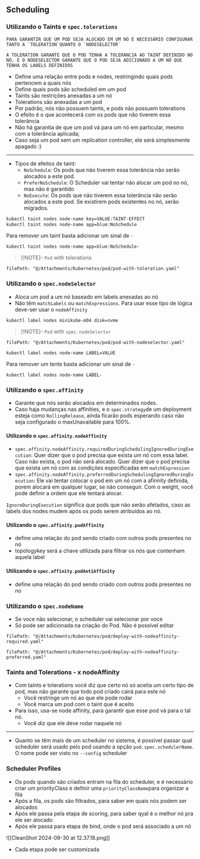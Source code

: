 ## Scheduling

### Utilizando o Taints e `spec.tolerations`

```admonish danger title="IMPORTANTE"
PARA GARANTIR QUE UM POD SEJA ALOCADO EM UM NÓ É NECESSÁRIO CONFIGURAR TANTO A `TOLERATION`QUANTO O `NODESELECTOR`

A TOLERATION GARANTE QUE O POD TENHA A TOLERANCIA AO TAINT DEFINIDO NO NÓ, E O NODESELECTOR GARANTE QUE O POD SEJA ADICIONADO A UM NÓ QUE TENHA OS LABELS DEFINIDOS
```

- Define uma relação entre pods e nodes, restringindo quais pods pertencem a quais nós
- Define quais pods são scheduled em um pod
- Taints são restrições anexadas a um nó
- Tolerations são anexadas a um pod
- Por padrão, nós não possuem taints, e pods não possuem tolerations
- O efeito é o que acontecerá com os pods que não tiverem essa tolerância
- Não há garantia de que um pod vá para um nó em particular, mesmo com a tolerância aplicada;
- Caso seja um pod sem um replication controller, ele será simplesmente apagado :)

---

- Tipos de efeitos de taint:
	- `NoSchedule`: Os pods que não tiverem essa tolerância não serão alocados a este pod.
	- `PreferNoSchedule`:  O Scheduler vai tentar não alocar um pod no nó, mas não é garantido
	- `NoExecute`: Os pods que não tiverem essa tolerância não serão alocados a este pod. Se existirem pods existentes no nó, serão migrados.

```bash
kubectl taint nodes node-name key=VALUE:TAINT-EFFECT
kubectl taint nodes node-name app=blue:NoSchedule
```

Para remover um taint basta adicionar um sinal de `-`

```shell
kubectl taint nodes node-name app=blue:NoSchedule-
```


> [!NOTE]- `Pod` with tolerations
```reference
filePath: "@/Attachments/Kubernetes/pod/pod-with-toleration.yaml"
```



### Utilizando o `spec.nodeSelector`
- Aloca um pod a um nó baseado em labels anexadas ao nó
- Não têm `matchLabels` ou `matchExpressions`. Para usar esse tipo de lógica deve-ser usar o `nodeAffinity`

```shell title:"Adicionando uma label a um node"
kubectl label nodes minikube-m04 disk=nvme
```

> [!NOTE]- `Pod` with `spec.nodeSelector`
```reference
filePath: "@/Attachments/Kubernetes/pod/pod-with-nodeselector.yaml"
```

```shell
kubectl label nodes node-name LABEL=VALUE
```

Para remover um tente basta adicionar um sinal de `-`

```shell
kubectl label nodes node-name LABEL-
```

### Utilizando o `spec.affinity`
- Garante que nós serão alocados em determinados nodes.
- Caso haja mudanças nas affinities, e o `spec.strategy`de um deployment esteja como `RollingRelease`, ainda ficarão pods esperando caso não seja configurado o maxUnavailable para 100%.

#### Utilizando o `spec.affinity.nodeAffinity`

- `spec.affinity.nodeAffinity.requiredDuringSchedulingIgnoredDuringExecution`: Quer dizer que o pod precisa que exista um nó com essa label. Caso não exista, o pod não será alocado. Quer dizer que o pod precisa que exista um nó com as condições especificadas em `matchExpression`
- `spec.affinity.nodeAffinity.preferredDuringSchedulingIgnoredDuringExecution`: Ele vai tentar colocar o pod em um nó com a afinnity definida, porem alocará em qualquer lugar, se não conseguir. Com o weight, você pode definir a ordem que ele tentará alocar.

`IgnoreDuringExecution` significa que pods que não serão afetados, caso as labels dos nodes mudem após os pods serem atribuídos ao nó.

#### Utilizando o `spec.affinity.podAffinity`
- define uma relação do pod sendo criado com outros pods presentes no nó
- topologykey será a chave utilizada para filtrar os nós que contenham aquela label

#### Utilizando o `spec.affinity.podAntiAffinity`
- define uma relação do pod sendo criado com outros pods presentes no no 

### Utilizando o `spec.nodeName`

- Se voce não selecionar, o scheduler vai selecionar por voce
- Só pode ser adicionada na criação do Pod. Não é possível editar


```reference
filePath: "@/Attachments/Kubernetes/pod/deploy-with-nodeaffinity-required.yaml"
```


```reference
filePath: "@/Attachments/Kubernetes/pod/deploy-with-nodeaffinity-preferred.yaml"
```

### Taints and Tolerations - x nodeAffinity
- Com taints e tolerations você diz que certo nó só aceita um certo tipo de pod, mas não garante que todo pod criado cairá para este nó
	- Você restringe um nó ao que ele pode rodar
	- Você marca um pod com o taint que é aceito
- Para isso, usa-se node affinity, para garantir que esse pod vá para o tal nó.
	- Você diz que ele deve rodar naquele nó

---
- Quanto se têm mais de um scheduler no sistema, é possível passar qual scheduler será usado pelo pod usando a opção `pod.spec.schedulerName`. O nome pode ser visto no `--config` scheduler

### Scheduler Profiles
 - Os pods quando são criados entram na fila do scheduler, e é necessário criar um priorityClass e definir uma `priorityClassName`para organizar a fila
 - Após a fila, os pods são filtrados, para saber em quais nós podem ser alocados
 - Após ele passa pela etapa de scoring, para saber qyal é o melhor nó pra ele ser alocado
 - Após ele passa para etapa de bind, onde o pod será associado a um nó

![[CleanShot 2024-09-30 at 12.37.18.png]]

- Cada etapa pode ser customizada
